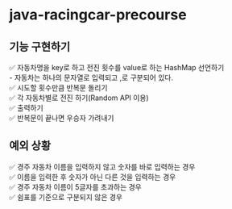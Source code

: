 # java-racingcar-precourse

## 기능 구현하기

:white_check_mark: 자동차명을 key로 하고 전진 횟수를 value로 하는 HashMap 선언하기 <br>
    - 자동차는 하나의 문자열로 입력되고 ,로 구분되어 있다. <br>
:white_check_mark: 시도할 횟수만큼 반복문 돌리기 <br>
:white_check_mark: 각 자동차별로 전진 하기(Random API 이용) <br>
:white_check_mark: 출력하기 <br>
:white_check_mark: 반복문이 끝나면 우승자 가려내기



## 예외 상황
:white_check_mark: 경주 자동차 이름을 입력하지 않고 숫자를 바로 입력하는 경우 <br>
:white_check_mark: 이름을 입력한 후 숫자가 아닌 다른 것을 입력하는 경우 <br>
:white_check_mark: 경주 자동차 이름이 5글자를 초과하는 경우 <br>
:white_check_mark: 쉼표를 기준으로 구분되지 않은 경우 <br>

